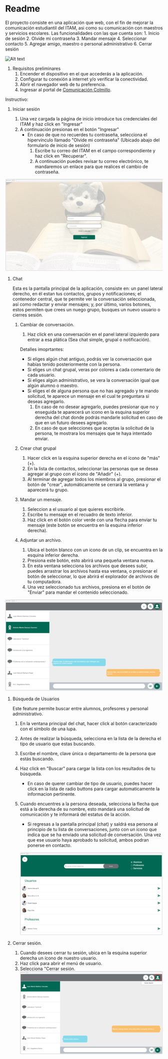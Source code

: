# Readme
El proyecto consiste en una aplicación que web, con el fin de mejorar la comunicación estudiantil del ITAM, asi como su comunicación con maestros y servicios escolares.
Las funcionalidades con las que cuenta son: 
    1. Inicio de sesión
    2. Olvide mi contraseña
    3. Mandar mensaje
    4. Seleccionar contacto
    5. Agregar amigo, maestro o personal administrativo
    6. Cerrar sesión

![Alt text](https://github.com/Ingenieria-de-Software-ITAM-2020/Halcones_Galacticos/blob/main/Imagenes/10.png "Optional Title")

1. Requisitos preliminares
    1. Encender el dispositivo en el que accederás a la aplicación.
    1. Configurar tu conexión a internet y/o verificar la conectividad.
    1. Abrir el navegador web de tu preferencia.
    1. Ingresar al portal de [Comunicación Colmillo](https://pr.to/9Q0PLU/).

Instructivo:

1. Iniciar sesión
 
    1. Una vez cargada la página de inicio introduce tus credenciales del ITAM y haz click en  "Ingresar"
    1. A continuación presionas en el botón "Ingresar"
        * En caso de que no recuerdes tu contraseña, selecciona el hipervínculo llamado "Olvide mi contraseña" (Ubicado abajo del formulario de inicio de sesión)
            1. Escribe tu correo del ITAM en el campo correspondiente y haz click en "Recuperar".
            1. A continuación puedes revisar tu correo electrónico, te mandaremos un enlace para que realices el cambio de contraseña.
 
![Alt text](https://github.com/Ingenieria-de-Software-ITAM-2020/Halcones_Galacticos/blob/main/Imagenes/1.png "Optional Title")

 1. Chat
 
     Esta es la pantalla principal de la aplicación, consiste en: un panel lateral derecho, en él estan tus contactos, grupos y notificaciones; el contenedor central, que te permite ver la conversación seleccionada, así como redactar y enviar mensajes; y, por último, varios botones, estos permiten que crees un nuego grupo, busques un nuevo usuario o cierres sesión.

    1. Cambiar de conversación.
        1. Haz click en una conversación en el panel lateral izquierdo para entrar a esa plática (Sea chat simple, grupal o notificación).
        
        Detalles imoprtantes:
        * Si eliges algún chat antiguo, podrás ver la conversación que habías tenido posteriormente con la persona.
        * Si eliges un chat grupal, veras por colores a cada comentario de cada usuario.
        * Si eliges algún administrativo, se vera la conversación igual que algún alumno o maestro.
        * Si eliges el de alguna persona que no has agregado y te mando solicitud, te aparece un mensaje en el cual te preguntara si deseas agregarlo.
            1. En caso de no desear agregarlo, puedes presionar que no y enseguida te aparecerá un icono en la esquina superior derecha del chat donde podrás mandarle solicitud en caso de que en un futuro desees agregarlo.
            1. En caso de que selecciones que aceptas la solicitud de la persona, te mostrara los mensajes que te haya intentado enviar.
    
    1. Crear chat grupal
    
        1. Hacer click en la esquina superior derecha en el ícono de "más" (+).
        1. En la lista de contactos, seleccionar las personas que se desea agregar al grupo con el ícono de "Añadir" (+).
        1. Al terminar de agregar todos los miembros al grupo, presionar el botón de "crear", automáticamente se cerrará la ventana y aparecerá tu grupo.
    
    1. Mandar un mensaje.
        1. Seleccion a el usuario al que quieres escribirle.
        1. Escribe tu mensaje en el recuadro de texto inferior.
        1. Haz click en el botón color verde con una flecha para enviar tu mensaje (este botón se encuentra en la esquina inferior derecha).
    
    1. Adjuntar un archivo.
        1. Ubica el botón blanco con un icono de un clip, se encuentra en la esquina inferior derecha.
        1. Presiona este botón, esto abrirá una pequeña ventana nueva.
        1. En esta ventana selecciona los archivos que desees subir, puedes arrastrar los archivos hasta esa ventana, o presionar el botón de seleccionar, lo que abrirá el explorador de archivos de tu computadora.
       1. Una vez seleccionado tus archivos, presiona en el botón de "Enviar" para mandar el contenido seleccionado.
       
   ![Alt text](https://github.com/Ingenieria-de-Software-ITAM-2020/Halcones_Galacticos/blob/main/Imagenes/3.png "Optional Title")
    
1. Búsqueda de Usuarios

    Este feature permite buscar entre alumnos, profesores y personal administrativo.
    
    1. En la ventana principal del chat, hacer click al botón caracterizado con el símbolo de una lupa.
    1. Antes de realizar la búsqueda, selecciona en la lista de la derecha el tipo de usuario que estas buscando.
    1. Escribe el nombre, clave única o departamento de la persona que estás buscando.
    1. Haz click en "Buscar" para cargar la lista con los resultados de tu búsqueda.
        * En caso de querer cambiar de tipo de usuario, puedes hacer click en la lista de radio buttons para cargar automaticamente la informacion pertinente.
       
    1. Cuando encuentres a la persona deseada, selecciona la flecha que está a la derecha de su nombre, esto mandará una solicitud de comunicación y te informará del estatus de la acción.
       * Si regresas a la pantalla principal (chat) y saldrá esa persona al principio de tu lista de conversaciones, junto con un ícono que indica que se ha enviado una solicitud de conversación. Una vez que ese usuario haya aprobado tu solicitud, ambos podran ponerse en contacto.
     
        ![Alt text](https://github.com/Ingenieria-de-Software-ITAM-2020/Halcones_Galacticos/blob/main/Imagenes/6.png "Optional Title")
 
 1. Cerrar sesión.
     1. Cuando desees cerrar tu sesión, ubica en la esquina superior derecha un ícono de nuestro usuario.
     1. Haz click para abrir el menú de usuario.
     1. Selecciona "Cerrar sesión.
![Alt text](https://github.com/Ingenieria-de-Software-ITAM-2020/Halcones_Galacticos/blob/main/Imagenes/8.png "Optional Title")
